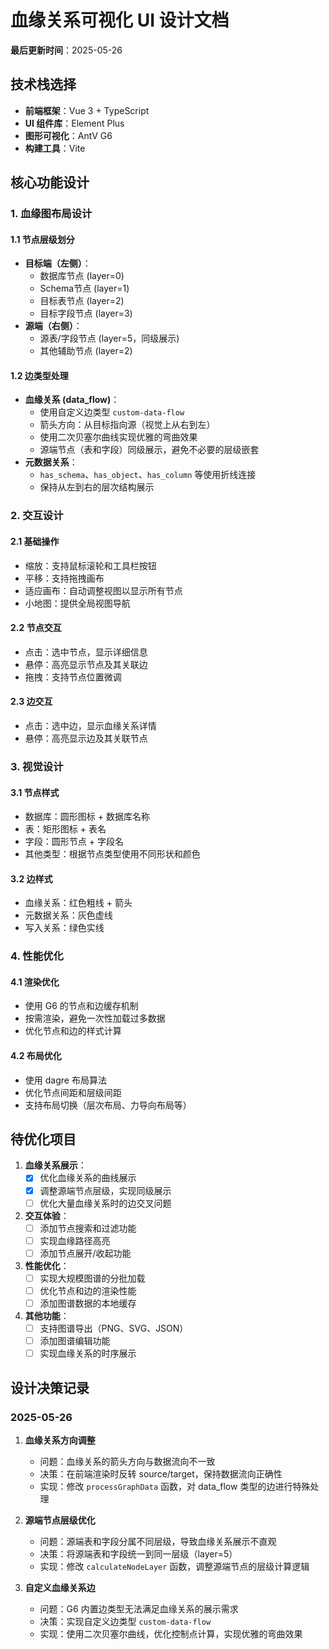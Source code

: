 # 血缘关系可视化 UI 设计文档

**最后更新时间**：2025-05-26

## 技术栈选择

- **前端框架**：Vue 3 + TypeScript
- **UI 组件库**：Element Plus
- **图形可视化**：AntV G6
- **构建工具**：Vite

## 核心功能设计

### 1. 血缘图布局设计

#### 1.1 节点层级划分
- **目标端（左侧）**：
  - 数据库节点 (layer=0)
  - Schema节点 (layer=1)
  - 目标表节点 (layer=2)
  - 目标字段节点 (layer=3)
- **源端（右侧）**：
  - 源表/字段节点 (layer=5，同级展示)
  - 其他辅助节点 (layer=2)

#### 1.2 边类型处理
- **血缘关系 (data_flow)**：
  - 使用自定义边类型 `custom-data-flow`
  - 箭头方向：从目标指向源（视觉上从右到左）
  - 使用二次贝塞尔曲线实现优雅的弯曲效果
  - 源端节点（表和字段）同级展示，避免不必要的层级嵌套
- **元数据关系**：
  - `has_schema`、`has_object`、`has_column` 等使用折线连接
  - 保持从左到右的层次结构展示

### 2. 交互设计

#### 2.1 基础操作
- 缩放：支持鼠标滚轮和工具栏按钮
- 平移：支持拖拽画布
- 适应画布：自动调整视图以显示所有节点
- 小地图：提供全局视图导航

#### 2.2 节点交互
- 点击：选中节点，显示详细信息
- 悬停：高亮显示节点及其关联边
- 拖拽：支持节点位置微调

#### 2.3 边交互
- 点击：选中边，显示血缘关系详情
- 悬停：高亮显示边及其关联节点

### 3. 视觉设计

#### 3.1 节点样式
- 数据库：圆形图标 + 数据库名称
- 表：矩形图标 + 表名
- 字段：圆形节点 + 字段名
- 其他类型：根据节点类型使用不同形状和颜色

#### 3.2 边样式
- 血缘关系：红色粗线 + 箭头
- 元数据关系：灰色虚线
- 写入关系：绿色实线

### 4. 性能优化

#### 4.1 渲染优化
- 使用 G6 的节点和边缓存机制
- 按需渲染，避免一次性加载过多数据
- 优化节点和边的样式计算

#### 4.2 布局优化
- 使用 dagre 布局算法
- 优化节点间距和层级间距
- 支持布局切换（层次布局、力导向布局等）

## 待优化项目

1. **血缘关系展示**：
   - [x] 优化血缘关系的曲线展示
   - [x] 调整源端节点层级，实现同级展示
   - [ ] 优化大量血缘关系时的边交叉问题

2. **交互体验**：
   - [ ] 添加节点搜索和过滤功能
   - [ ] 实现血缘路径高亮
   - [ ] 添加节点展开/收起功能

3. **性能优化**：
   - [ ] 实现大规模图谱的分批加载
   - [ ] 优化节点和边的渲染性能
   - [ ] 添加图谱数据的本地缓存

4. **其他功能**：
   - [ ] 支持图谱导出（PNG、SVG、JSON）
   - [ ] 添加图谱编辑功能
   - [ ] 实现血缘关系的时序展示

## 设计决策记录

### 2025-05-26
1. **血缘关系方向调整**
   - 问题：血缘关系的箭头方向与数据流向不一致
   - 决策：在前端渲染时反转 source/target，保持数据流向正确性
   - 实现：修改 `processGraphData` 函数，对 data_flow 类型的边进行特殊处理

2. **源端节点层级优化**
   - 问题：源端表和字段分属不同层级，导致血缘关系展示不直观
   - 决策：将源端表和字段统一到同一层级（layer=5）
   - 实现：修改 `calculateNodeLayer` 函数，调整源端节点的层级计算逻辑

3. **自定义血缘关系边**
   - 问题：G6 内置边类型无法满足血缘关系的展示需求
   - 决策：实现自定义边类型 `custom-data-flow`
   - 实现：使用二次贝塞尔曲线，优化控制点计算，实现优雅的弯曲效果
